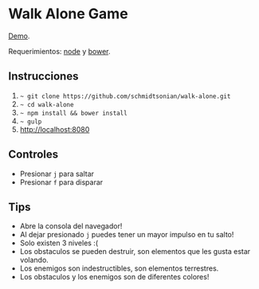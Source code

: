 Walk Alone Game
===============

[Demo](http://schmidtsonian.github.io/walk-alone/).

Requerimientos:  [node](http://nodejs.org/) y [bower](http://bower.io/).

Instrucciones
-------------

 1. `~ git clone https://github.com/schmidtsonian/walk-alone.git`
 2. `~ cd walk-alone`
 3. `~ npm install && bower install`
 4. `~ gulp`
 5. [http://localhost:8080](http://localhost:8080)
 
Controles
---------
 - Presionar `j` para saltar
 - Presionar `f` para disparar
 
Tips
---------
- Abre la consola del navegador!
- Al dejar presionado `j` puedes tener un mayor impulso en tu salto!
- Solo existen 3 niveles :(
- Los obstaculos se pueden destruir, son elementos que les gusta estar volando.
- Los enemigos son indestructibles, son elementos terrestres.
- Los obstaculos y los enemigos son de diferentes colores!
